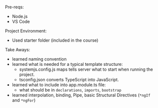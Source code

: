 Pre-reqs:
- Node.js
- VS Code

Project Environment:
- Used starter folder (included in the course)

Take Aways:
- learned naming convention
- learned what is needed for a typical template structure:
  - systemjs.config.js maps tells server what to start when running the project.
  - tsconfig.json converts TypeScript into JavaScript.
- learned what to include into app.module.ts file:
  - what should be in `declarations`, `imports`, `bootstrap`
- learned interpolation, binding, Pipe, basic Structural Directives (`*ngIf` and `*ngFor`)
